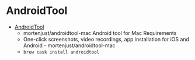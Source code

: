 # AndroidTool
- [AndroidTool](https://github.com/mortenjust/androidtool-mac)
  -  mortenjust/androidtool-mac Android tool for Mac Requirements
  - One-click screenshots, video recordings, app installation for iOS and Android - mortenjust/androidtool-mac
  - `brew cask install androidtool`
